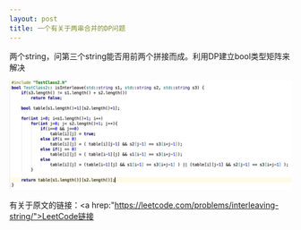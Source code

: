 ```yaml
---
layout: post
title: 一个有关于两串合并的DP问题
---
```

两个string，问第三个string能否用前两个拼接而成。利用DP建立bool类型矩阵来解决<br>

![CodesCut-04-25](https://github.com/Santisco/Santisco.github.io/raw/master/CodesCuts/CodesCut-04-25.png)<br>

有关于原文的链接：<a hrep:"https://leetcode.com/problems/interleaving-string/">LeetCode链接</a>